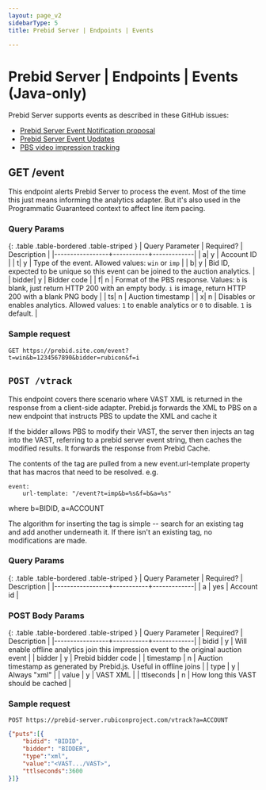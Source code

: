 ```yaml
---
layout: page_v2
sidebarType: 5
title: Prebid Server | Endpoints | Events

---
```


# Prebid Server | Endpoints | Events (Java-only)

Prebid Server supports events as described in these GitHub issues:

- [Prebid Server Event Notification proposal](https://github.com/prebid/prebid-server/issues/800)
- [Prebid Server Event Updates](https://github.com/prebid/prebid-server/issues/1202)
- [PBS video impression tracking](https://github.com/prebid/prebid-server/issues/1015)

## GET /event

This endpoint alerts Prebid Server to process the event. Most of the time this just means informing the analytics adapter. But it's also used in the Programmatic Guaranteed context to affect line item pacing.

### Query Params

{: .table .table-bordered .table-striped }
| Query Parameter | Required? | Description |
|-----------------+-----------+-------------|
| a| y | Account ID |
| t| y | Type of the event. Allowed values: `win` or `imp` |
| b| y | Bid ID, expected to be unique so this event can be joined to the auction analytics. |
| bidder| y | Bidder code |
| f| n | Format of the PBS response. Values: `b` is blank, just return HTTP 200 with an empty body. `i` is image, return HTTP 200 with a blank PNG body |
| ts| n | Auction timestamp |
| x| n | Disables or enables analytics. Allowed values: `1` to enable analytics or `0` to disable. `1` is default. |

### Sample request

```
GET https://prebid.site.com/event?t=win&b=1234567890&bidder=rubicon&f=i
```

## `POST /vtrack` 

This endpoint covers there scenario where VAST XML is returned in the response from a client-side adapter. Prebid.js forwards the XML to PBS on a new endpoint that instructs PBS to update the XML and cache it

If the bidder allows PBS to modify their VAST, the server then injects an <impression> tag into the VAST, referring to a prebid server event string, then caches the modified results. It forwards the response from Prebid Cache.

The contents of the <impression> tag are pulled from a new event.url-template property that has macros that need to be resolved. e.g.

```
event:
    url-template: "/event?t=imp&b=%s&f=b&a=%s"
```
where b=BIDID, a=ACCOUNT

The algorithm for inserting the <impression> tag is simple -- search for an existing <impression> tag and add another underneath it. If there isn't an existing <impression> tag, no modifications are made. 


### Query Params

{: .table .table-bordered .table-striped }
| Query Parameter | Required? | Description |
|-----------------+-----------+-------------|
| a | yes | Account id |

### POST Body Params

{: .table .table-bordered .table-striped }
| Query Parameter | Required? | Description |
|-----------------+-----------+-------------|
| bidid | y | Will enable offline analytics join this impression event to the original auction event |
| bidder | y | Prebid bidder code |
| timestamp | n | Auction timestamp as generated by Prebid.js. Useful in offline joins |
| type | y | Always "xml" |
| value | y | VAST XML |
| ttlseconds | n | How long this VAST should be cached |

### Sample request

`POST https://prebid-server.rubiconproject.com/vtrack?a=ACCOUNT`

```json
{"puts":[{
    "bidid": "BIDID",
    "bidder": "BIDDER",
    "type":"xml",
    "value":"<VAST.../VAST>",
    "ttlseconds":3600
}]}
```
